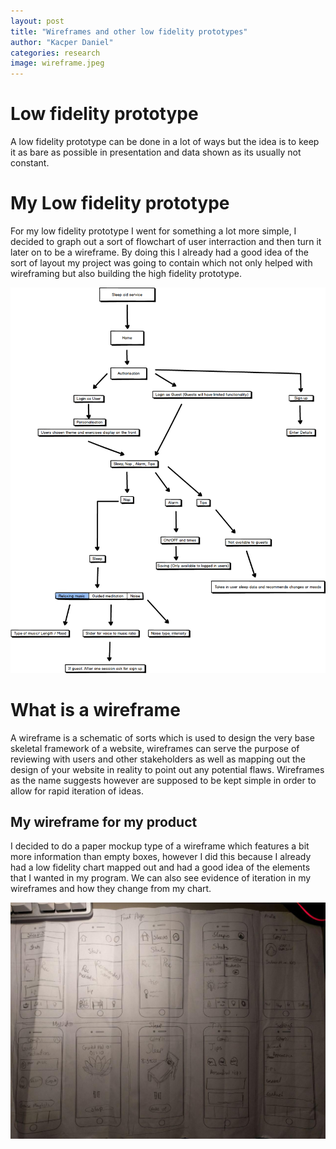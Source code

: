 ```yaml
---
layout: post
title: "Wireframes and other low fidelity prototypes"
author: "Kacper Daniel"
categories: research
image: wireframe.jpeg
---
```


# Low fidelity prototype
A low fidelity prototype can be done in a lot of ways but the idea is to keep it as bare as possible in presentation and data shown as its usually not constant.

# My Low fidelity prototype
For my low fidelity prototype I went for something a lot more simple, I decided to graph out a sort of flowchart of user interraction and then turn it later on to be a wireframe. By doing this I already had a good idea of the sort of layout my project was going to contain which not only helped with wireframing but also building the high fidelity prototype.

![low_fidelity_prototype](/assets/img/lowfidelityprototype.png)

# What is a wireframe
A wireframe is a schematic of sorts which is used to design the very base skeletal framework of a website, wireframes can serve the purpose of reviewing with users and other stakeholders as well as mapping out the design of your website in reality to point out any potential flaws. Wireframes as the name suggests however are supposed to be kept simple in order to allow for rapid iteration of ideas.

## My wireframe for my product
I decided to do a paper mockup type of a wireframe which features a bit more information than empty boxes, however I did this because I already had a low fidelity chart mapped out and had a good idea of the elements that I wanted in my program. We can also see evidence of iteration in my wireframes and how they change from my chart.

![wireframe](/assets/img/lowfidelity.jpg)
